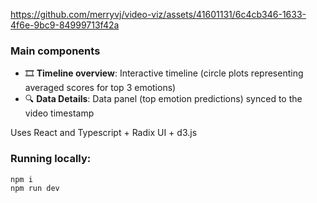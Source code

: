 
https://github.com/merryvj/video-viz/assets/41601131/6c4cb346-1633-4f6e-9bc9-84999713f42a

### Main components
* 🎞️ **Timeline overview**: Interactive timeline (circle plots representing averaged scores for top 3 emotions) 
* 🔍 **Data Details**: Data panel (top emotion predictions) synced to the video timestamp
  
Uses React and Typescript + Radix UI + d3.js

### Running locally:
```
npm i
npm run dev
```

